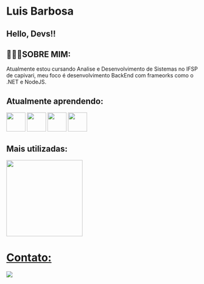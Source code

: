 # Luis Barbosa
## Hello, Devs!!


<h2>🧑🏻‍💼SOBRE MIM:</h2>

Atualmente estou cursando Analise e Desenvolvimento de Sistemas no IFSP de capivari, meu foco é desenvolvimento BackEnd com frameorks como o .NET e NodeJS.

<h2>Atualmente aprendendo:</h2>

<img loading="lazy" src="https://cdn.jsdelivr.net/gh/devicons/devicon@latest/icons/javascript/javascript-original.svg" width="50" height="50"/> <img loading="lazy" src="https://cdn.jsdelivr.net/gh/devicons/devicon@latest/icons/nodejs/nodejs-original-wordmark.svg" width="50" height="50" /> <img loading="lazy" src="https://cdn.jsdelivr.net/gh/devicons/devicon@latest/icons/postgresql/postgresql-original-wordmark.svg" width="50" height="50" /> <img loading="lazy" src="https://cdn.jsdelivr.net/gh/devicons/devicon@latest/icons/python/python-original.svg" width="50" height="50"/>

## Mais utilizadas:
<div>
<a href="https://github.com/LuisBarbosaGit">
<img loading="lazy" height="200em" src="https://github-readme-stats.vercel.app/api/top-langs/?username=LuisBarbosaGit&layout=compact&langs_count=7&theme=dracula"/>
</div>
          

# Contato:
<a href = "mailto:luisbarbosa.santos@outlook.com"><img loading="lazy" src="https://img.shields.io/badge/Gmail-D14836?style=for-the-badge&logo=gmail&logoColor=white" target="_blank"></a>
